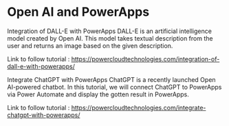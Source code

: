 # Open AI and PowerApps

Integration of DALL-E with PowerApps
DALL-E is an artificial intelligence model created by Open AI. This model takes textual description from the user and returns an image based on the given description.

Link to follow tutorial : https://powercloudtechnologies.com/integration-of-dall-e-with-powerapps/

Integrate ChatGPT with PowerApps
ChatGPT is a recently launched Open AI-powered chatbot. In this tutorial, we will connect ChatGPT to PowerApps via Power Automate and display the gotten result in PowerApps.

Link to follow tutorial : https://powercloudtechnologies.com/integrate-chatgpt-with-powerapps/
